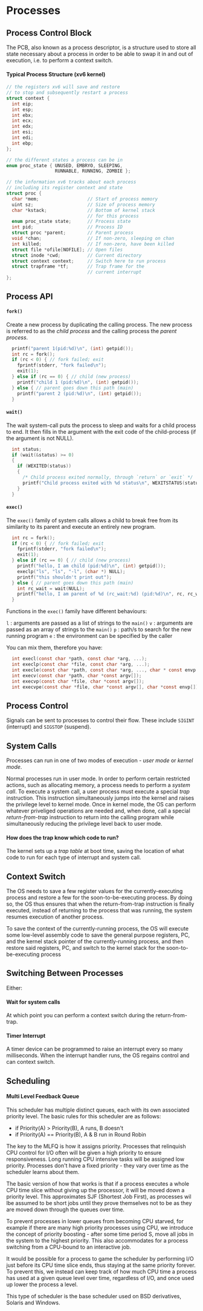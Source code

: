 # Processes

## Process Control Block

The PCB, also known as a process descriptor, is a structure used to store all state necessary about a process in order to be able to swap it in and out of execution, i.e. to perform a context switch.

#### Typical Process Structure (xv6 kernel)

```c
// the registers xv6 will save and restore
// to stop and subsequently restart a process
struct context {
  int eip;
  int esp;
  int ebx;
  int ecx;
  int edx;
  int esi;
  int edi;
  int ebp;
};

// the different states a process can be in
enum proc_state { UNUSED, EMBRYO, SLEEPING,
                  RUNNABLE, RUNNING, ZOMBIE };

// the information xv6 tracks about each process
// including its register context and state
struct proc {
  char *mem;                  // Start of process memory
  uint sz;                    // Size of process memory
  char *kstack;               // Bottom of kernel stack
                              // for this process
  enum proc_state state;      // Process state
  int pid;                    // Process ID
  struct proc *parent;        // Parent process
  void *chan;                 // If non-zero, sleeping on chan
  int killed;                 // If non-zero, have been killed
  struct file *ofile[NOFILE]; // Open files
  struct inode *cwd;          // Current directory
  struct context context;     // Switch here to run process
  struct trapframe *tf;       // Trap frame for the
                              // current interrupt
};
```

## Process API

#### `fork()`

Create a new process by duplicating the calling process. The new process is referred to as the _child process_ and the calling process the _parent process_.

```c
  printf("parent 1(pid:%d)\n", (int) getpid());
  int rc = fork();
  if (rc < 0) { // fork failed; exit
    fprintf(stderr, "fork failed\n");
    exit(1);
  } else if (rc == 0) { // child (new process)
    printf("child 1 (pid:%d)\n", (int) getpid());
  } else { // parent goes down this path (main)
    printf("parent 2 (pid:%d)\n", (int) getpid());
  }
```

#### `wait()`

The wait system-call puts the process to sleep and waits for a child process to end. It then fills in the argument with the exit code of the child-process (if the argument is not NULL).

```c
  int status;
  if (wait(&status) >= 0)
  {
    if (WEXITED(status))
    {
      /* Child process exited normally, through `return` or `exit` */
      printf("Child process exited with %d status\n", WEXITSTATUS(status));
    }
  }
```

#### `exec()`

The `exec()` family of system calls allows a child to break free from its similarity to its parent and execute an entirely new program.

```c
  int rc = fork();
  if (rc < 0) { // fork failed; exit
    fprintf(stderr, "fork failed\n");
    exit(1);
  } else if (rc == 0) { // child (new process)
    printf("hello, I am child (pid:%d)\n", (int) getpid());
    execlp("ls", "ls", "-l", (char *) NULL);
    printf("this shouldn't print out");
  } else { // parent goes down this path (main)
    int rc_wait = wait(NULL);
    printf("hello, I am parent of %d (rc_wait:%d) (pid:%d)\n", rc, rc_wait, (int) getpid());
  }
```

Functions in the `exec()` family have different behaviours:

`l` : arguments are passed as a list of strings to the `main()`
`v` : arguments are passed as an array of strings to the `main()`
`p` : path/s to search for the new running program
`e` : the environment can be specified by the caller

You can mix them, therefore you have:

```c
  int execl(const char *path, const char *arg, ...);
  int execlp(const char *file, const char *arg, ...);
  int execle(const char *path, const char *arg, ..., char * const envp[]);
  int execv(const char *path, char *const argv[]);
  int execvp(const char *file, char *const argv[]);
  int execvpe(const char *file, char *const argv[], char *const envp[]);
```

## Process Control

Signals can be sent to processes to control their flow. These include `SIGINT` (interrupt) and `SIGSTOP` (suspend).

## System Calls

Processes can run in one of two modes of execution - *user mode* or *kernel mode*.

Normal processes run in user mode. In order to perform certain restricted actions, such as allocating memory, a process needs to perform a _system call_. To execute a system call, a user process must execute a special *trap* instruction. This instruction simultaneously jumps into the kernel and raises the privilege level to kernel mode. Once in kernel mode, the OS can perform whatever priveliged operations are needed and, when done, call a special *return-from-trap* instruction to return into the calling program while simultaneously reducing the privilege level back to user mode.

#### How does the trap know which code to run?

The kernel sets up a *trap table* at boot time, saving the location of what code to run for each type of interrupt and system call.

## Context Switch

The OS needs to save a few register values for the currently-executing process and restore a few for the soon-to-be-executing process. By doing so, the OS thus ensures that when the return-from-trap instruction is finally executed, instead of returning to the process that was running, the system resumes execution of another process.

To save the context of the currently-running process, the OS will execute some low-level assembly code to save the general purpose registers, PC, and the kernel stack pointer of the currently-running process, and then restore said registers, PC, and switch to the kernel stack for the soon-to-be-executing process

## Switching Between Processes

Either:

#### Wait for system calls

At which point you can perform a context switch during the return-from-trap.

#### Timer Interrupt

A timer device can be programmed to raise an interrupt every so many milliseconds. When the interrupt handler runs, the OS regains control and can context switch.

## Scheduling

#### Multi Level Feedback Queue

This scheduler has multiple distinct queues, each with its own associated priority level. The basic rules for this scheduler are as follows:

* if Priority(A) > Priority(B), A runs, B doesn't
* if Priority(A) == Priority(B), A & B run in Round Robin

The key to the MLFQ is how it assigns priority. Processes that relinquish CPU control for I/O often will be given a high priority to ensure responsiveness. Long running CPU intensive tasks will be assigned low priority.  Processes don't have a fixed priority - they vary over time as the scheduler learns about them.

The basic version of how that works is that if a process executes a whole CPU time slice without giving up the processor, it will be moved down a priority level. This approximates SJF (Shortest Job First), as processes wil lbe assumed to be short jobs until they prove themselves not to be as they are moved down through the queues over time.

To prevent processes in lower queues from becoming CPU starved, for example if there are many high priority processes using CPU, we introduce the concept of priority boosting - after some time period S, move all jobs in the system to the highest priority. This also accommodates for a process switching from a CPU-bound to an interactive job.

It would be possible for a process to game the scheduler by performing I/O just before its CPU time slice ends, thus staying at the same priority forever. To prevent this, we instead can keep track of how much CPU time a process has used at a given queue level over time, regardless of I/O, and once used up lower the process a level.

This type of scheduler is the base scheduler used on BSD derivatives, Solaris and Windows.
